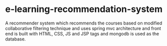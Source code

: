 # e-learning-recommendation-system
A recommender system which recommends the courses based on modified collaborative filtering technique and uses spring mvc architecture and front end is built with HTML, CSS, JS and JSP tags and mongodb is used as the database. 

